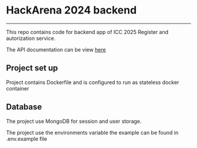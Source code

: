 # HackArena 2024 backend
---
This repo contains code for backend app of ICC 2025 Register and autorization service.

The API documentation can be view [here](https://01register-test-g4hna7gsdae7fah9.westeurope-01.azurewebsites.net/api/v1/register/docs) 

## Project set up

Project contains Dockerfile and is configured to run as stateless docker container  


## Database

The project use MongoDB for session and user storage.

The project use the environments variable the example can be found in .env.example file
